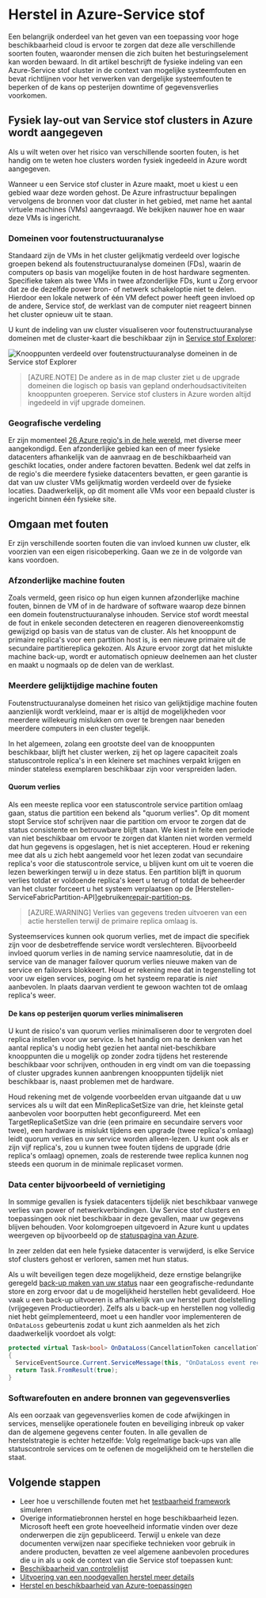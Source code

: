 <properties
   pageTitle="Azure-Service stof herstel | Microsoft Azure"
   description="Azure-Service stof biedt de mogelijkheden die nodig zijn te handelen met alle typen systeemfouten. In dit artikel worden de soorten systeemfouten die zich kunnen voordoen en hoe u ze kunt afhandelen."
   services="service-fabric"
   documentationCenter=".net"
   authors="seanmck"
   manager="timlt"
   editor=""/>

<tags
   ms.service="service-fabric"
   ms.devlang="dotNet"
   ms.topic="article"
   ms.tgt_pltfrm="NA"
   ms.workload="NA"
   ms.date="08/10/2016"
   ms.author="seanmck"/>

# <a name="disaster-recovery-in-azure-service-fabric"></a>Herstel in Azure-Service stof

Een belangrijk onderdeel van het geven van een toepassing voor hoge beschikbaarheid cloud is ervoor te zorgen dat deze alle verschillende soorten fouten, waaronder mensen die zich buiten het besturingselement kan worden bewaard. In dit artikel beschrijft de fysieke indeling van een Azure-Service stof cluster in de context van mogelijke systeemfouten en bevat richtlijnen voor het verwerken van dergelijke systeemfouten te beperken of de kans op pesterijen downtime of gegevensverlies voorkomen.

## <a name="physical-layout-of-service-fabric-clusters-in-azure"></a>Fysiek lay-out van Service stof clusters in Azure wordt aangegeven

Als u wilt weten over het risico van verschillende soorten fouten, is het handig om te weten hoe clusters worden fysiek ingedeeld in Azure wordt aangegeven.

Wanneer u een Service stof cluster in Azure maakt, moet u kiest u een gebied waar deze worden gehost. De Azure infrastructuur bepalingen vervolgens de bronnen voor dat cluster in het gebied, met name het aantal virtuele machines (VMs) aangevraagd. We bekijken nauwer hoe en waar deze VMs is ingericht.

### <a name="fault-domains"></a>Domeinen voor foutenstructuuranalyse

Standaard zijn de VMs in het cluster gelijkmatig verdeeld over logische groepen bekend als foutenstructuuranalyse domeinen (FDs), waarin de computers op basis van mogelijke fouten in de host hardware segmenten. Specifieke taken als twee VMs in twee afzonderlijke FDs, kunt u Zorg ervoor dat ze de dezelfde power bron- of netwerk schakeloptie niet te delen. Hierdoor een lokale netwerk of één VM defect power heeft geen invloed op de andere, Service stof, de werklast van de computer niet reageert binnen het cluster opnieuw uit te staan.

U kunt de indeling van uw cluster visualiseren voor foutenstructuuranalyse domeinen met de cluster-kaart die beschikbaar zijn in [Service stof Explorer](service-fabric-visualizing-your-cluster.md):

![Knooppunten verdeeld over foutenstructuuranalyse domeinen in de Service stof Explorer][sfx-cluster-map]

>[AZURE.NOTE] De andere as in de map cluster ziet u de upgrade domeinen die logisch op basis van gepland onderhoudsactiviteiten knooppunten groeperen. Service stof clusters in Azure worden altijd ingedeeld in vijf upgrade domeinen.

### <a name="geographic-distribution"></a>Geografische verdeling

Er zijn momenteel [26 Azure regio's in de hele wereld][azure-regions], met diverse meer aangekondigd. Een afzonderlijke gebied kan een of meer fysieke datacenters afhankelijk van de aanvraag en de beschikbaarheid van geschikt locaties, onder andere factoren bevatten. Bedenk wel dat zelfs in de regio's die meerdere fysieke datacenters bevatten, er geen garantie is dat van uw cluster VMs gelijkmatig worden verdeeld over de fysieke locaties. Daadwerkelijk, op dit moment alle VMs voor een bepaald cluster is ingericht binnen één fysieke site.

## <a name="dealing-with-failures"></a>Omgaan met fouten

Er zijn verschillende soorten fouten die van invloed kunnen uw cluster, elk voorzien van een eigen risicobeperking. Gaan we ze in de volgorde van kans voordoen.

### <a name="individual-machine-failures"></a>Afzonderlijke machine fouten

Zoals vermeld, geen risico op hun eigen kunnen afzonderlijke machine fouten, binnen de VM of in de hardware of software waarop deze binnen een domein foutenstructuuranalyse inhouden. Service stof wordt meestal de fout in enkele seconden detecteren en reageren dienovereenkomstig gewijzigd op basis van de status van de cluster. Als het knooppunt de primaire replica's voor een partition host is, is een nieuwe primaire uit de secundaire partitiereplica gekozen. Als Azure ervoor zorgt dat het mislukte machine back-up, wordt er automatisch opnieuw deelnemen aan het cluster en maakt u nogmaals op de delen van de werklast.

### <a name="multiple-concurrent-machine-failures"></a>Meerdere gelijktijdige machine fouten

Foutenstructuuranalyse domeinen het risico van gelijktijdige machine fouten aanzienlijk wordt verkleind, maar er is altijd de mogelijkheden voor meerdere willekeurig mislukken om over te brengen naar beneden meerdere computers in een cluster tegelijk.

In het algemeen, zolang een grootste deel van de knooppunten beschikbaar, blijft het cluster werken, zij het op lagere capaciteit zoals statuscontrole replica's in een kleinere set machines verpakt krijgen en minder stateless exemplaren beschikbaar zijn voor verspreiden laden.

#### <a name="quorum-loss"></a>Quorum verlies

Als een meeste replica voor een statuscontrole service partition omlaag gaan, status die partition een bekend als "quorum verlies". Op dit moment stopt Service stof schrijven naar die partition om ervoor te zorgen dat de status consistente en betrouwbare blijft staan. We kiest in feite een periode van niet beschikbaar om ervoor te zorgen dat klanten niet worden vermeld dat hun gegevens is opgeslagen, het is niet accepteren. Houd er rekening mee dat als u zich hebt aangemeld voor het lezen zodat van secundaire replica's voor die statuscontrole service, u blijven kunt om uit te voeren die lezen bewerkingen terwijl u in deze status. Een partition blijft in quorum verlies totdat er voldoende replica's keert u terug of totdat de beheerder van het cluster forceert u het systeem verplaatsen op de [Herstellen-ServiceFabricPartition-API]gebruiken[repair-partition-ps].

>[AZURE.WARNING] Verlies van gegevens treden uitvoeren van een actie herstellen terwijl de primaire replica omlaag is.

Systeemservices kunnen ook quorum verlies, met de impact die specifiek zijn voor de desbetreffende service wordt verslechteren. Bijvoorbeeld invloed quorum verlies in de naming service naamresolutie, dat in de service van de manager failover quorum verlies nieuwe maken van de service en failovers blokkeert. Houd er rekening mee dat in tegenstelling tot voor uw eigen services, poging om het systeem reparatie is *niet* aanbevolen. In plaats daarvan verdient te gewoon wachten tot de omlaag replica's weer.

#### <a name="minimizing-the-risk-of-quorum-loss"></a>De kans op pesterijen quorum verlies minimaliseren

U kunt de risico's van quorum verlies minimaliseren door te vergroten doel replica instellen voor uw service. Is het handig om na te denken van het aantal replica's u nodig hebt gezien het aantal niet-beschikbare knooppunten die u mogelijk op zonder zodra tijdens het resterende beschikbaar voor schrijven, onthouden in erg vindt om van die toepassing of cluster upgrades kunnen aanbrengen knooppunten tijdelijk niet beschikbaar is, naast problemen met de hardware.

Houd rekening met de volgende voorbeelden ervan uitgaande dat u uw services als u wilt dat een MinReplicaSetSize van drie, het kleinste getal aanbevolen voor boorputten hebt geconfigureerd. Met een TargetReplicaSetSize van drie (een primaire en secundaire servers voor twee), een hardware is mislukt tijdens een upgrade (twee replica's omlaag) leidt quorum verlies en uw service worden alleen-lezen. U kunt ook als er zijn vijf replica's, zou u kunnen twee fouten tijdens de upgrade (drie replica's omlaag) opnemen, zoals de resterende twee replica kunnen nog steeds een quorum in de minimale replicaset vormen.

### <a name="data-center-outages-or-destruction"></a>Data center bijvoorbeeld of vernietiging

In sommige gevallen is fysiek datacenters tijdelijk niet beschikbaar vanwege verlies van power of netwerkverbindingen. Uw Service stof clusters en toepassingen ook niet beschikbaar in deze gevallen, maar uw gegevens blijven behouden. Voor kolomgroepen uitgevoerd in Azure kunt u updates weergeven op bijvoorbeeld op de [statuspagina van Azure][azure-status-dashboard].

In zeer zelden dat een hele fysieke datacenter is verwijderd, is elke Service stof clusters gehost er verloren, samen met hun status.

Als u wilt beveiligen tegen deze mogelijkheid, deze ernstige belangrijke geregeld [back-up maken van uw status](service-fabric-reliable-services-backup-restore.md) naar een geografische-redundante store en zorg ervoor dat u de mogelijkheid herstellen hebt gevalideerd. Hoe vaak u een back-up uitvoeren is afhankelijk van uw herstel punt doelstelling (vrijgegeven Productieorder). Zelfs als u back-up en herstellen nog volledig niet hebt geïmplementeerd, moet u een handler voor implementeren de `OnDataLoss` gebeurtenis zodat u kunt zich aanmelden als het zich daadwerkelijk voordoet als volgt:

```c#
protected virtual Task<bool> OnDataLoss(CancellationToken cancellationToken)
{
  ServiceEventSource.Current.ServiceMessage(this, "OnDataLoss event received.");
  return Task.FromResult(true);
}
```


### <a name="software-failures-and-other-sources-of-data-loss"></a>Softwarefouten en andere bronnen van gegevensverlies

Als een oorzaak van gegevensverlies komen de code afwijkingen in services, menselijke operationele fouten en beveiliging inbreuk op vaker dan de algemene gegevens center fouten. In alle gevallen de herstelstrategie is echter hetzelfde: Volg regelmatige back-ups van alle statuscontrole services om te oefenen de mogelijkheid om te herstellen die staat.

## <a name="next-steps"></a>Volgende stappen

- Leer hoe u verschillende fouten met het [testbaarheid framework](service-fabric-testability-overview.md) simuleren
- Overige informatiebronnen herstel en hoge beschikbaarheid lezen. Microsoft heeft een grote hoeveelheid informatie vinden over deze onderwerpen die zijn gepubliceerd. Terwijl u enkele van deze documenten verwijzen naar specifieke technieken voor gebruik in andere producten, bevatten ze veel algemene aanbevolen procedures die u in als u ook de context van die Service stof toepassen kunt:
 - [Beschikbaarheid van controlelijst](../best-practices-availability-checklist.md)
 - [Uitvoering van een noodgevallen herstel meer details](../sql-database/sql-database-disaster-recovery-drills.md)
 - [Herstel en beschikbaarheid van Azure-toepassingen][dr-ha-guide]


<!-- External links -->

[repair-partition-ps]: https://msdn.microsoft.com/library/mt163522.aspx
[azure-status-dashboard]:https://azure.microsoft.com/status/
[azure-regions]: https://azure.microsoft.com/regions/
[dr-ha-guide]: https://msdn.microsoft.com/library/azure/dn251004.aspx


<!-- Images -->

[sfx-cluster-map]: ./media/service-fabric-disaster-recovery/sfx-clustermap.png
